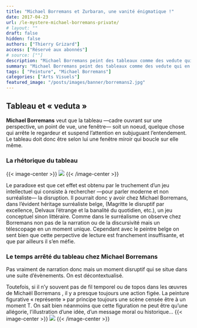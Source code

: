 ```yaml
---
title: "Michael Borremans et Zurbaran, une vanité énigmatique !"
date: 2017-04-23
url: /le-mystere-michael-borremans-private/
# layout: ""
draft: false
hidden: false
authors: ["Thierry Grizard"]
access: ["Réservé aux abonnés"]
# source: [""]
description: "Michael Borremans peint des tableaux comme des vedute qui en guise d'ouverture, de perspective offrent des miroirs réflexifs"
summary: "Michael Borremans peint des tableaux comme des vedute qui en guise d'ouverture, de perspective offrent des miroirs réflexifs"
tags: [ "Peinture", "Michael Borremans"]
categories: ["Arts Visuels"]
featured_image: "/posts/images/banner/borremans2.jpg"
---
```

## Tableau et « veduta »

**Michael Borremans** veut que la tableau —cadre ouvrant sur une perspective, un point de vue, une fenêtre— soit un noeud, quelque chose qui arrête le regardeur et suspend l’attention en subjuguant l’entendement. Le tableau doit donc être selon lui une fenêtre miroir qui boucle sur elle même.

### La rhétorique du tableau

{{< image-center >}}
![](/posts/images/borremans/michael-borremans-borremans-artiste-belge-artiste-peintre-art-art-contemporain-2-248x300.jpg) 
{{< /image-center >}}

Le paradoxe est que cet effet est obtenu par le truchement d’un jeu intellectuel qui consiste à rechercher —pour parler moderne et non surréaliste— la disruption. Il pourrait donc y avoir chez Michael Borremans, dans l’évident héritage surréaliste belge, (Magritte le disruptif par excellence, Delvaux l’étrange et la banalité du quotidien, etc.), un jeu conceptuel sinon littéraire. Comme dans le surréalisme on observe chez Borremans non pas de la narration ou de la discursivité mais un télescopage en un moment unique. Cependant avec le peintre belge on sent bien que cette perpective de lecture est franchement insuffisante, et que par ailleurs il s’en méfie.

### Le temps arrêté du tableau chez Michael Borremans

Pas vraiment de narration donc mais un moment disruptif qui se situe dans une suite d’évènements. On est décontextualisé.

Toutefois, si il n’y souvent pas de fil temporel ou de topos dans les œuvres de Michaël Borremans , il y a presque toujours une action figée. La peinture figurative « représente » par principe toujours une scène censée être à un moment T. On sait bien néanmoins que cette figuration ne peut être qu’une allégorie, l’illustration d’une idée, d’un message moral ou historique...
{{< image-center >}}
![](/posts/images/borremans/michael-borremans-borremans-artiste-belge-artiste-peintre-art-art-contemporain-3.jpg)
{{< /image-center >}}